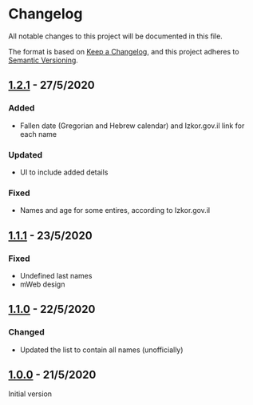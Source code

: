# Changelog

All notable changes to this project will be documented in this file.

The format is based on [Keep a Changelog](https://keepachangelog.com/en/1.0.0/),
and this project adheres to [Semantic Versioning](https://semver.org/).

## [1.2.1](https://github.com/ErezNagar/our-brothers/compare/v1.1.1...v1.2.1) - 27/5/2020

### Added

- Fallen date (Gregorian and Hebrew calendar) and Izkor.gov.il link for each name

### Updated

- UI to include added details

### Fixed

- Names and age for some entires, according to Izkor.gov.il

## [1.1.1](https://github.com/ErezNagar/our-brothers/compare/v1.1.0...v1.1.1) - 23/5/2020

### Fixed

- Undefined last names
- mWeb design

## [1.1.0](https://github.com/ErezNagar/our-brothers/compare/v1.0.0...v1.1.0) - 22/5/2020

### Changed

- Updated the list to contain all names (unofficially)

## [1.0.0](https://github.com/ErezNagar/our-brothers/releases/tag/v1.0.0) - 21/5/2020

Initial version
